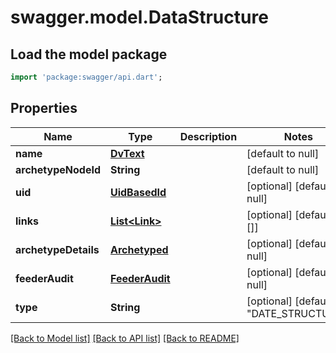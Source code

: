 # swagger.model.DataStructure

## Load the model package
```dart
import 'package:swagger/api.dart';
```

## Properties
Name | Type | Description | Notes
------------ | ------------- | ------------- | -------------
**name** | [**DvText**](DvText.md) |  | [default to null]
**archetypeNodeId** | **String** |  | [default to null]
**uid** | [**UidBasedId**](UidBasedId.md) |  | [optional] [default to null]
**links** | [**List&lt;Link&gt;**](Link.md) |  | [optional] [default to []]
**archetypeDetails** | [**Archetyped**](Archetyped.md) |  | [optional] [default to null]
**feederAudit** | [**FeederAudit**](FeederAudit.md) |  | [optional] [default to null]
**type** | **String** |  | [optional] [default to &quot;DATE_STRUCTURE&quot;]

[[Back to Model list]](../README.md#documentation-for-models) [[Back to API list]](../README.md#documentation-for-api-endpoints) [[Back to README]](../README.md)

